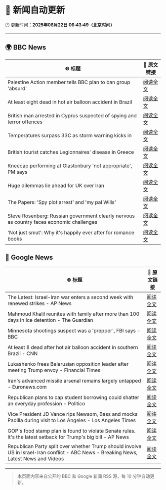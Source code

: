 # 🧠 新闻自动更新

🕒 更新时间：**2025年06月22日 06:43:49（北京时间）**

---

## 🌍 BBC News

| 🌐 标题 | 🔗 原文链接 |
|--------|-------------|
| Palestine Action member tells BBC plan to ban group 'absurd' | [阅读全文](https://www.bbc.com/news/articles/cq6m24v7910o) |
| At least eight dead in hot air balloon accident in Brazil | [阅读全文](https://www.bbc.com/news/articles/c17w04wxwpxo) |
| British man arrested in Cyprus suspected of spying and terror offences | [阅读全文](https://www.bbc.com/news/articles/c628jy5rg78o) |
| Temperatures surpass 33C as storm warning kicks in | [阅读全文](https://www.bbc.com/news/articles/cg5z78nyglpo) |
| British tourist catches Legionnaires' disease in Greece | [阅读全文](https://www.bbc.com/news/articles/cpvjnyw47kro) |
| Kneecap performing at Glastonbury 'not appropriate', PM says | [阅读全文](https://www.bbc.com/news/articles/cg5z26dpgd7o) |
| Huge dilemmas lie ahead for UK over Iran | [阅读全文](https://www.bbc.com/news/articles/c3vdkk5gp1qo) |
| The Papers: 'Spy plot arrest' and 'my pal Wills' | [阅读全文](https://www.bbc.com/news/articles/cql05vwe0wwo) |
| Steve Rosenberg: Russian government clearly nervous as country faces economic challenges | [阅读全文](https://www.bbc.com/news/articles/cdr30jx6x0vo) |
| 'Not just smut': Why it's happily ever after for romance books | [阅读全文](https://www.bbc.com/news/articles/c75r6kq2pdwo) |

## 📰 Google News

| 🌐 标题 | 🔗 原文链接 |
|--------|-------------|
| The Latest: Israel-Iran war enters a second week with renewed strikes - AP News | [阅读全文](https://news.google.com/rss/articles/CBMiqgFBVV95cUxPWERvZU4tRWN3WFM2Y253bmpsbG12YWRoRWxESGZlZmtYOWdIT2RxOFJfYnB6TXlfRTdzMVRiTG5lVWVxcnRfemRWcE55N212YzN5Zkdfd2UtRFpfVG45empkemo4S0JXcExBTzhJd1gyNDdqQnlPcGpvRlE4SEhseUNKT0FUOUxPV2psRzJnZmNVUlVCeXU2bU9qT3lGTXV3SXNWS3NRZG5NZw?oc=5) |
| Mahmoud Khalil reunites with family after more than 100 days in Ice detention - The Guardian | [阅读全文](https://news.google.com/rss/articles/CBMihAFBVV95cUxOcVM2aklpbmxxbWhieS1DWmVGRHNLT0NHaENxTlhIZnhjdFNVbUNhU1FGOXlZYllqcVNfalpyVnhJdzJ1VmZyWTFPcXNtVGY5ekdBQ1NwZlFPMlNlbDEwZzZBaE5vc1lFcXVQWm8zZnpWc0FsT1lkTWdobDlvdm1SMjljYVA?oc=5) |
| Minnesota shootings suspect was a 'prepper', FBI says - BBC | [阅读全文](https://news.google.com/rss/articles/CBMiWkFVX3lxTFBTQTRxdkFPWHY2WGxlX3lWLXdkYU1yQ0dUWVEtVUtRYkM2cmE0UDZFOU02Q1hQRjlrV085cjM5WDRWUWpPZmRNSGd0ZFNsVTNDOG5jQkxLS0poUdIBX0FVX3lxTE80QnFmUWk1VTlscDIxX3hoM2dVQWhqZW9DSmV4VUtfazdNZC1feXJnVXBoSHlYVWFpNEJ1UHJCQjdjSFRQWG5ZMlJ5c0FBdkxWV0dVLUYyZm1xV3dlRjBF?oc=5) |
| At least 8 dead after hot air balloon accident in southern Brazil - CNN | [阅读全文](https://news.google.com/rss/articles/CBMiiAFBVV95cUxPN2tDOXBpczRXNTljZzlnSzBUcmkwSWQ4TEh5aHdxUll4djJTS1UtcVBWRlhMLW5HZWtLU0JKMUc5ZXl4RFlqYVZ6ckpUNDNvTFpaU2dpLWhTQ1NGdEZnMW5vamJiclpYeXYzZXl2SGpNUFFReDJTbUhhM19vTjR6OEhEd3AwYllu0gGOAUFVX3lxTE85M0JCMlZxdHltSm5WZEt3R1FRLUw3LVR4emtFRk90ajFtWWhWbnJGa1MtRDg5SkZFV3pVTnByNUtSU1JNbUdESndUeW5QUnNuT3gzeW1hMG1qUEFZNzZraHhmMnU2QkZxSG1XbTN2UWtTdGVTeVBzRDBpalMwNkdZdmM4S3V3Y2hkeWktV0E?oc=5) |
| Lukashenko frees Belarusian opposition leader after meeting Trump envoy - Financial Times | [阅读全文](https://news.google.com/rss/articles/CBMicEFVX3lxTE9zS0NLUEFCOEdkZEViUXpiQV9qajRna09nblNRYlYybmdiTl8wUHo3UjZXTzNkRzhFc0dobWkxb2x0WFpsa0txMXhsYmk2NG94bk03RHQyLTAxM3ptWHNKZFdOWUpmdUpPRFlqQlVrSHE?oc=5) |
| Iran's advanced missile arsenal remains largely untapped - Euronews.com | [阅读全文](https://news.google.com/rss/articles/CBMilgFBVV95cUxNd2ZHZXJQU1lhbHVMZ2hWX0dCQURNSmxoYkY2WXRLYnFnU1NvNHdOZVk4eHhlVk0zNHF5WGYxVzZiS0N0YTBqSTNHYzJGWnJXTzZzNGp2NHpZNTBOdUdZUzdEM0FHVDRLRFI3UlVpenpOSU9aWTRIQ0ZXS29JbWJIY04yM3lCU3NRMktMYVloSkVtVXpWVXc?oc=5) |
| Republican plans to cap student borrowing could shatter an everyday profession - Politico | [阅读全文](https://news.google.com/rss/articles/CBMikgFBVV95cUxNUUpZTG16dXVQdzNZaF9xQXhJNGpXeHV5eDA3Z2swZ09XQVdVMmFpRERwOWx0N3BJMzM2Sjk1VllRZk5UeEV2aTFhWGI1cDRWbkdTSEJuR3MteFh6aGFmSVIzRE92M1ZYc2lfalVYVXdQc2NIZDcwRVNKSkZTdk9SS25WNWsyTW53dFpWLVlfVmkwdw?oc=5) |
| Vice President JD Vance rips Newsom, Bass and mocks Padilla during visit to Los Angeles - Los Angeles Times | [阅读全文](https://news.google.com/rss/articles/CBMingFBVV95cUxQSXpPa2VGcDFkZmZ1RmhaUzZvTE9ReVBabVdYX0hRMDEwRV9zRTVNd0pvVThZTUh5dG1rLVd6ekZRM3c4N1NaMjBDdUI5ZDF5VmRpRVdnaGxnWEJ1eDBxbFYtYXB2bmpjRnZSSVZybVpJY0lzXzBFQVM5N3FPYmlmbTR2Vl9uSEhLNTBYREtFZGpzbk1BYnBIMHdfblotQQ?oc=5) |
| GOP's food stamp plan is found to violate Senate rules. It's the latest setback for Trump's big bill - AP News | [阅读全文](https://news.google.com/rss/articles/CBMipAFBVV95cUxOR0FlMXJvN3FFTGhGdmVpOFlvUUt3UHh1T3h2RDRKTklibzBsOEwta2JDM0JiR0ZPQW9qUExBbXJVcHptcDdzQmN5anlRMk9OTlNEQ25sam5aSkZXYWV4Z2RMaFRnclM0eFkyaEZtYnJHS1pSdFJlTy1pY2I2MWN0Zmw3WG5CVUhBa0lhNF93TTFCVG0xcnBIR3hRN2FNemNKeDBQVA?oc=5) |
| Republican Party split over whether Trump should involve US in Israel-Iran conflict - ABC News - Breaking News, Latest News and Videos | [阅读全文](https://news.google.com/rss/articles/CBMipAFBVV95cUxNX3hzY010MG93TXJnUjZIcnhKZkhMVDZTLVRxeXZNdzBOanhJSEk0RW1GNzd2ako5cHR3QU1fWEdUeW1jTG5ZYTZHQXM2aUtsT1dPMU0zREN5aklPUmpJLXB1dkNmWFk4RkFuTGdrRm5fZFdYejhxSDVqLXA2OUxTQnNreXlYdUNFTVVrWXhCYkZUdkdxazFkNWEyOE1vaU42ZnJvWNIBqgFBVV95cUxPdVd4VHJiMm9scE8yZlhRWWFWLXo5NlJMM2R5QWVxeVdHNHBtR19WV19FVTlDSmxNd29BNF9Ha0gyMzdfUDlpdmhuUS1yNC1IQ2ppYWJxU3QwbWNrSnBGQVhCaUtXMVdRMDZYQmtfVTFQaG1tQlBKQjlCeWNZQWRaSzU2YllNczh3UFBOM2d3b0hWaVp1M0VmWlJxUDZ4X1FTazE3VnhyZkhCQQ?oc=5) |

---
> 本页面内容来自公开的 BBC 和 Google 新闻 RSS 源，每 10 分钟自动更新。